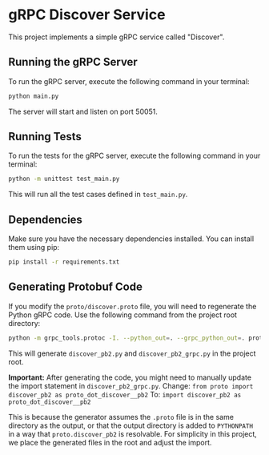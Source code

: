 # gRPC Discover Service

This project implements a simple gRPC service called "Discover".

## Running the gRPC Server

To run the gRPC server, execute the following command in your terminal:

```bash
python main.py
```

The server will start and listen on port 50051.

## Running Tests

To run the tests for the gRPC server, execute the following command in your terminal:

```bash
python -m unittest test_main.py
```

This will run all the test cases defined in `test_main.py`.

## Dependencies

Make sure you have the necessary dependencies installed. You can install them using pip:

```bash
pip install -r requirements.txt
```

## Generating Protobuf Code

If you modify the `proto/discover.proto` file, you will need to regenerate the Python gRPC code. Use the following command from the project root directory:

```bash
python -m grpc_tools.protoc -I. --python_out=. --grpc_python_out=. proto/discover.proto
```
This will generate `discover_pb2.py` and `discover_pb2_grpc.py` in the project root.

**Important:** After generating the code, you might need to manually update the import statement in `discover_pb2_grpc.py`.
Change:
`from proto import discover_pb2 as proto_dot_discover__pb2`
To:
`import discover_pb2 as proto_dot_discover__pb2`

This is because the generator assumes the `.proto` file is in the same directory as the output, or that the output directory is added to `PYTHONPATH` in a way that `proto.discover_pb2` is resolvable. For simplicity in this project, we place the generated files in the root and adjust the import.
